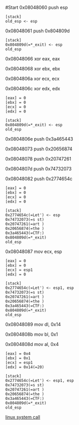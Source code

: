 #Start
0x08048060  push esp            
```
[stack]
old_esp <- esp
```
0x08048061  push 0x804809d      
```
[stack]
0x804809d(=*_exit) <- esp    
old_esp 
```
0x08048066  xor eax, eax

0x08048068  xor ebx, ebx

0x0804806a  xor ecx, ecx

0x0804806c  xor edx, edx
```
[eax] = 0
[ebx] = 0
[ecx] = 0
[edx] = 0

[stack]
0x804809d(=*_exit) <- esp
old_esp 
```
0x0804806e  push 0x3a465443

0x08048073  push 0x20656874

0x08048078  push 0x20747261

0x0804807d  push 0x74732073

0x08048082  push 0x2774654c
```
[eax] = 0
[ebx] = 0
[ecx] = 0
[edx] = 0

[stack]
0x2774654c(=Let') <- esp
0x74732073(=s st)
0x20747261(=art )
0x20656874(=the )
0x3a465443(=CTF:)
0x804809d(=*_exit) 
old_esp 
```
0x08048087  mov ecx, esp
```
[eax] = 0
[ebx] = 0
[ecx] = esp1
[edx] = 0

[stack]
0x2774654c(=Let') <- esp1, esp
0x74732073(=s st)
0x20747261(=art )
0x20656874(=the )
0x3a465443(=CTF:)
0x804809d(=*_exit) 
old_esp 
```
0x08048089  mov dl, 0x14

0x0804808b  mov bl, 0x1

0x0804808d  mov al, 0x4
```
[eax] = 0x4
[ebx] = 0x1
[ecx] = esp1
[edx] = 0x14(=20)

[stack]
0x2774654c(=Let') <- esp1, esp
0x74732073(=s st)
0x20747261(=art )
0x20656874(=the )
0x3a465443(=CTF:)
0x804809d(=*_exit) 
old_esp 
```
[linux system call](http://syscalls.kernelgrok.com/)
